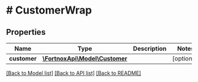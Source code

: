 # # CustomerWrap

## Properties

Name | Type | Description | Notes
------------ | ------------- | ------------- | -------------
**customer** | [**\FortnoxApi\Model\Customer**](Customer.md) |  | [optional]

[[Back to Model list]](../../README.md#models) [[Back to API list]](../../README.md#endpoints) [[Back to README]](../../README.md)
